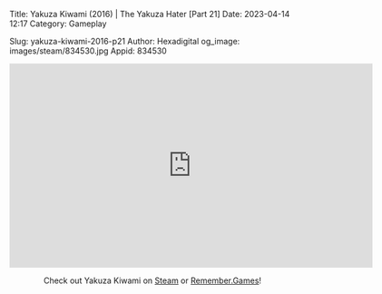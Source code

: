 Title: Yakuza Kiwami (2016) | The Yakuza Hater [Part 21]
Date: 2023-04-14 12:17
Category: Gameplay

Slug: yakuza-kiwami-2016-p21
Author: Hexadigital
og_image: images/steam/834530.jpg
Appid: 834530

<center><iframe src="https://www.youtube.com/embed/kKJtlba6J3I?feature=oembed" allow="accelerometer; autoplay; encrypted-media; gyroscope; picture-in-picture" width="640" height="360" frameborder="0"></iframe>

Check out Yakuza Kiwami on [Steam](https://store.steampowered.com/app/834530/?curator_clanid=34633900) or [Remember.Games](https://remember.games/game/342/)!</center>